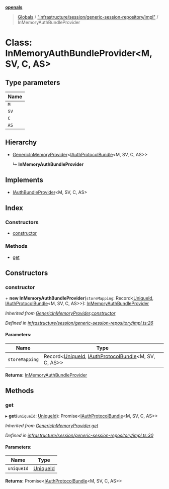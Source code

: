 **[openals](../README.md)**

> [Globals](../globals.md) / ["infrastructure/session/generic-session-repository/impl"](../modules/_infrastructure_session_generic_session_repository_impl_.md) / InMemoryAuthBundleProvider

# Class: InMemoryAuthBundleProvider\<M, SV, C, AS>

## Type parameters

Name |
------ |
`M` |
`SV` |
`C` |
`AS` |

## Hierarchy

* [GenericInMemoryProvider](_infrastructure_session_generic_session_repository_impl_.genericinmemoryprovider.md)\<[IAuthProtocolBundle](../interfaces/_domain_auth_protocol_.iauthprotocolbundle.md)\<M, SV, C, AS>>

  ↳ **InMemoryAuthBundleProvider**

## Implements

* [IAuthBundleProvider](../interfaces/_infrastructure_session_generic_session_repository_repo_.iauthbundleprovider.md)\<M, SV, C, AS>

## Index

### Constructors

* [constructor](_infrastructure_session_generic_session_repository_impl_.inmemoryauthbundleprovider.md#constructor)

### Methods

* [get](_infrastructure_session_generic_session_repository_impl_.inmemoryauthbundleprovider.md#get)

## Constructors

### constructor

\+ **new InMemoryAuthBundleProvider**(`storeMapping`: Record\<[UniqueId](../modules/_domain_session_.md#uniqueid), [IAuthProtocolBundle](../interfaces/_domain_auth_protocol_.iauthprotocolbundle.md)\<M, SV, C, AS>>): [InMemoryAuthBundleProvider](_infrastructure_session_generic_session_repository_impl_.inmemoryauthbundleprovider.md)

*Inherited from [GenericInMemoryProvider](_infrastructure_session_generic_session_repository_impl_.genericinmemoryprovider.md).[constructor](_infrastructure_session_generic_session_repository_impl_.genericinmemoryprovider.md#constructor)*

*Defined in [infrastructure/session/generic-session-repository/impl.ts:26](https://github.com/quixote911/openals/blob/01e958b/src/infrastructure/session/generic-session-repository/impl.ts#L26)*

#### Parameters:

Name | Type |
------ | ------ |
`storeMapping` | Record\<[UniqueId](../modules/_domain_session_.md#uniqueid), [IAuthProtocolBundle](../interfaces/_domain_auth_protocol_.iauthprotocolbundle.md)\<M, SV, C, AS>> |

**Returns:** [InMemoryAuthBundleProvider](_infrastructure_session_generic_session_repository_impl_.inmemoryauthbundleprovider.md)

## Methods

### get

▸ **get**(`uniqueId`: [UniqueId](../modules/_domain_session_.md#uniqueid)): Promise\<[IAuthProtocolBundle](../interfaces/_domain_auth_protocol_.iauthprotocolbundle.md)\<M, SV, C, AS>>

*Inherited from [GenericInMemoryProvider](_infrastructure_session_generic_session_repository_impl_.genericinmemoryprovider.md).[get](_infrastructure_session_generic_session_repository_impl_.genericinmemoryprovider.md#get)*

*Defined in [infrastructure/session/generic-session-repository/impl.ts:30](https://github.com/quixote911/openals/blob/01e958b/src/infrastructure/session/generic-session-repository/impl.ts#L30)*

#### Parameters:

Name | Type |
------ | ------ |
`uniqueId` | [UniqueId](../modules/_domain_session_.md#uniqueid) |

**Returns:** Promise\<[IAuthProtocolBundle](../interfaces/_domain_auth_protocol_.iauthprotocolbundle.md)\<M, SV, C, AS>>
